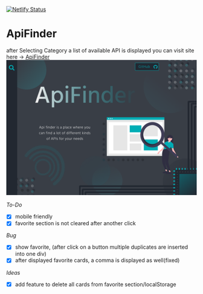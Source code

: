 [![Netlify Status](https://api.netlify.com/api/v1/badges/ad908628-8d9c-45c5-80e4-d61fe225e59f/deploy-status)](https://app.netlify.com/sites/amazing-bose-66705d/deploys)

# ApiFinder

after Selecting Category a list of available API is displayed
you can visit site here -> [ApiFinder](https://apifinder.netlify.app/)
![concept for main page](/concept_mainPage.png)

_To-Do_

- [x] mobile friendly
- [x] favorite section is not cleared after another click

_Bug_

- [x] show favorite, (after click on a button multiple duplicates are inserted into one div)
- [x] after displayed favorite cards, a comma is displayed as well(fixed)

_Ideas_

- [x] add feature to delete all cards from favorite section/localStorage
